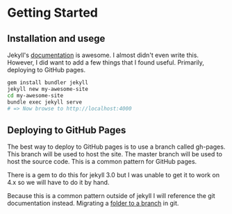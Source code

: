 # Getting Started

## Installation and usege

Jekyll's [documentation](https://jekyllrb.com) is awesome. I almost didn't even write this. However, I did want to add a few things that I found useful. Primarily, deploying to GitHub pages.

```sh
gem install bundler jekyll
jekyll new my-awesome-site
cd my-awesome-site
bundle exec jekyll serve
# => Now browse to http://localhost:4000 
```

## Deploying to GitHub Pages

The best way to deploy to GitHub pages is to use a branch called gh-pages. This branch will be used to host the site. The master branch will be used to host the source code. This is a common pattern for GitHub pages.

There is a gem to do this for jekyll 3.0 but I was unable to get it to work on 4.x so we will have to do it by hand.

Because this is a common pattern outside of jekyll I will reference the git documentation instead. Migrating a [folder to a branch](../git/folder-as-branch.md) in git.
